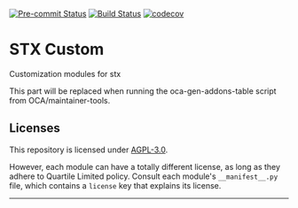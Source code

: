 
<!-- /!\ Non OCA Context : Set here the badge of your runbot / runboat instance. -->
[![Pre-commit Status](https://github.com/qrtl/stx-custom/actions/workflows/pre-commit.yml/badge.svg?branch=15.0)](https://github.com/qrtl/stx-custom/actions/workflows/pre-commit.yml?query=branch%3A15.0)
[![Build Status](https://github.com/qrtl/stx-custom/actions/workflows/test.yml/badge.svg?branch=15.0)](https://github.com/qrtl/stx-custom/actions/workflows/test.yml?query=branch%3A15.0)
[![codecov](https://codecov.io/gh/qrtl/stx-custom/branch/15.0/graph/badge.svg)](https://codecov.io/gh/qrtl/stx-custom)
<!-- /!\ Non OCA Context : Set here the badge of your translation instance. -->

<!-- /!\ do not modify above this line -->

# STX Custom

 Customization modules for stx

<!-- /!\ do not modify below this line -->

<!-- prettier-ignore-start -->

[//]: # (addons)

This part will be replaced when running the oca-gen-addons-table script from OCA/maintainer-tools.

[//]: # (end addons)

<!-- prettier-ignore-end -->

## Licenses

This repository is licensed under [AGPL-3.0](LICENSE).

However, each module can have a totally different license, as long as they adhere to Quartile Limited
policy. Consult each module's `__manifest__.py` file, which contains a `license` key
that explains its license.

----
<!-- /!\ Non OCA Context : Set here the full description of your organization. -->

